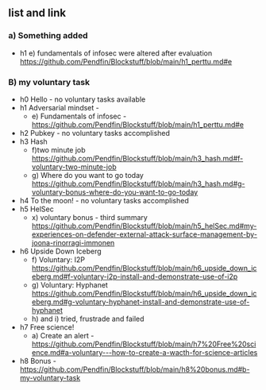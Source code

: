 ## list and link
### a) Something added 
 - h1 e) fundamentals of infosec were altered after evaluation https://github.com/Pendfin/Blockstuff/blob/main/h1_perttu.md#e

### B) my voluntary task
 - h0 Hello - no voluntary tasks available
 - h1 Adversarial mindset -
   - e) Fundamentals of infosec - https://github.com/Pendfin/Blockstuff/blob/main/h1_perttu.md#e 
 - h2 Pubkey - no voluntary tasks accomplished 
 - h3 Hash
   - f)two minute job https://github.com/Pendfin/Blockstuff/blob/main/h3_hash.md#f-voluntary-two-minute-job
   - g) Where do you want to go today https://github.com/Pendfin/Blockstuff/blob/main/h3_hash.md#g-voluntary-bonus-where-do-you-want-to-go-today
 - h4 To the moon! - no voluntary tasks accomplished
 - h5 HelSec
   - x) voluntary bonus - third summary https://github.com/Pendfin/Blockstuff/blob/main/h5_helSec.md#my-experiences-on-defender-external-attack-surface-management-by-joona-rinorragi-immonen
 - h6 Upside Down Iceberg
   - f) Voluntary: I2P https://github.com/Pendfin/Blockstuff/blob/main/h6_upside_down_iceberg.md#f-voluntary-i2p-install-and-demonstrate-use-of-i2p
   - g) Voluntary: Hyphanet https://github.com/Pendfin/Blockstuff/blob/main/h6_upside_down_iceberg.md#g-voluntary-hyphanet-install-and-demonstrate-use-of-hyphanet
   - h) and i) tried, frustrade and failed
 - h7 Free science!
   - a) Create an alert - https://github.com/Pendfin/Blockstuff/blob/main/h7%20Free%20science.md#a-voluntary---how-to-create-a-wacth-for-science-articles 
 - h8 Bonus - https://github.com/Pendfin/Blockstuff/blob/main/h8%20bonus.md#b-my-voluntary-task
